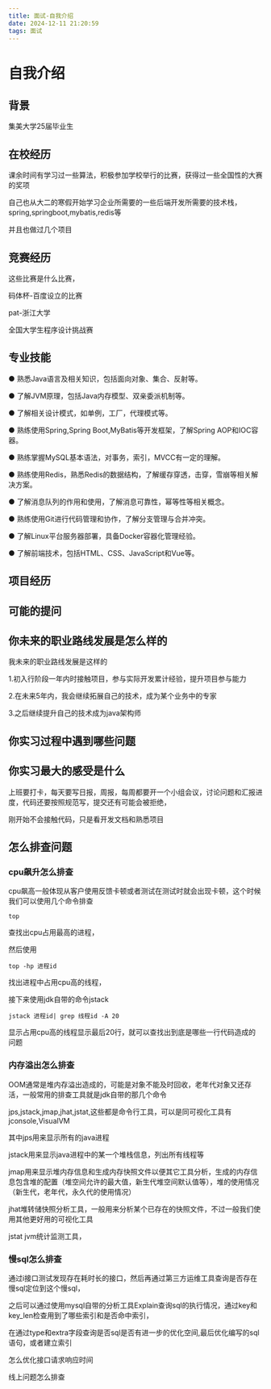 ```yaml
---
title: 面试-自我介绍
date: 2024-12-11 21:20:59
tags: 面试
---
```


# 自我介绍

## 背景

集美大学25届毕业生

## 在校经历

课余时间有学习过一些算法，积极参加学校举行的比赛，获得过一些全国性的大赛的奖项

自己也从大二的寒假开始学习企业所需要的一些后端开发所需要的技术栈，spring,springboot,mybatis,redis等

并且也做过几个项目

<!-- more -->

## 竞赛经历

这些比赛是什么比赛，

码体杯-百度设立的比赛

pat-浙江大学

全国大学生程序设计挑战赛

## 专业技能

● 熟悉Java语言及相关知识，包括面向对象、集合、反射等。

● 了解JVM原理，包括Java内存模型、双亲委派机制等。

● 了解相关设计模式，如单例，工厂，代理模式等。

● 熟练使用Spring,Spring Boot,MyBatis等开发框架，了解Spring AOP和IOC容器。

● 熟练掌握MySQL基本语法，对事务，索引，MVCC有一定的理解。

● 熟练使用Redis，熟悉Redis的数据结构，了解缓存穿透，击穿，雪崩等相关解决方案。

● 了解消息队列的作用和使用，了解消息可靠性，幂等性等相关概念。

● 熟练使用Git进行代码管理和协作，了解分支管理与合并冲突。

● 了解Linux平台服务器部署，具备Docker容器化管理经验。

● 了解前端技术，包括HTML、CSS、JavaScript和Vue等。



## 项目经历



## 可能的提问

## 你未来的职业路线发展是怎么样的

我未来的职业路线发展是这样的

1.初入行阶段一年内时接触项目，参与实际开发累计经验，提升项目参与能力

2.在未来5年内，我会继续拓展自己的技术，成为某个业务中的专家

3.之后继续提升自己的技术成为java架构师



## 你实习过程中遇到哪些问题

## 你实习最大的感受是什么

上班要打卡，每天要写日报，周报，每周都要开一个小组会议，讨论问题和汇报进度，代码还要按照规范写，提交还有可能会被拒绝，

刚开始不会接触代码，只是看开发文档和熟悉项目

## 怎么排查问题

### cpu飙升怎么排查

cpu飙高一般体现从客户使用反馈卡顿或者测试在测试时就会出现卡顿，这个时候我们可以使用几个命令排查

```shell
top
```

查找出cpu占用最高的进程，

然后使用

```shell
top -hp 进程id
```

找出进程中占用cpu高的线程，

接下来使用jdk自带的命令jstack 

```shell
jstack 进程id| grep 线程id -A 20
```

显示占用cpu高的线程显示最后20行，就可以查找出到底是哪些一行代码造成的问题

### 内存溢出怎么排查

OOM通常是堆内存溢出造成的，可能是对象不能及时回收，老年代对象又还存活，一般常用的排查工具就是jdk自带的那几个命令

jps,jstack,jmap,jhat,jstat,这些都是命令行工具，可以是同可视化工具有jconsole,VisualVM

其中jps用来显示所有的java进程

jstack用来显示java进程中的某一个堆栈信息，列出所有线程等

jmap用来显示堆内存信息和生成内存快照文件以便其它工具分析，生成的内存信息包含堆的配置（堆空间允许的最大值，新生代堆空间默认值等），堆的使用情况（新生代，老年代，永久代的使用情况）

jhat堆转储快照分析工具，一般用来分析某个已存在的快照文件，不过一般我们使用其他更好用的可视化工具

jstat jvm统计监测工具， 	

### 慢sql怎么排查

通过i接口测试发现存在耗时长的接口，然后再通过第三方运维工具查询是否存在慢sql定位到这个慢sql，

之后可以通过使用mysql自带的分析工具Explain查询sql的执行情况，通过key和key_len检查用到了哪些索引和是否命中索引，

在通过type和extra字段查询是否sql是否有进一步的优化空间,最后优化编写的sql语句，或者建立索引

怎么优化接口请求响应时间

线上问题怎么排查











